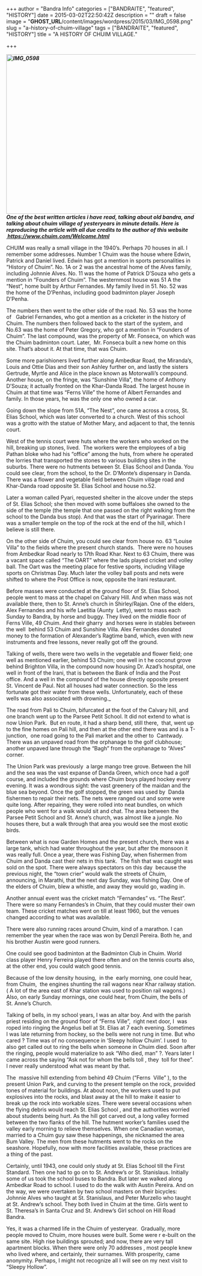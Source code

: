 +++
author = "Bandra Info"
categories = ["BANDRAITE", "featured", "HISTORY"]
date = 2015-03-02T22:50:42Z
description = ""
draft = false
image = "__GHOST_URL__/content/images/wordpress/2015/03/IMG_0598.png"
slug = "a-history-of-chuim-village"
tags = ["BANDRAITE", "featured", "HISTORY"]
title = "A HISTORY OF CHUIM VILLAGE."

+++


<p><em><strong><a href=" https://www.chuim.com/Welcome.html"><img loading="lazy" class="aligncenter wp-image-7920 size-large" src="https://i2.wp.com/bandra.info/wp-content/uploads/2015/03/IMG_0598.png?resize=850%2C425&#038;ssl=1" alt="IMG_0598" width="850" height="425" srcset="https://i2.wp.com/bandra.info/wp-content/uploads/2015/03/IMG_0598.png?w=1024&amp;ssl=1 1024w, https://i2.wp.com/bandra.info/wp-content/uploads/2015/03/IMG_0598.png?resize=500%2C250&amp;ssl=1 500w" sizes="(max-width: 850px) 100vw, 850px" data-recalc-dims="1" /></a>One of the best written articles i have read, talking about old bandra, and talking about chuim village of yesteryears in minute details. Here is reproducing the article with all due credits to the author of this website <a href="https://www.chuim.com/Welcome.html"> https://www.chuim.com/Welcome.html</a></strong></em></p>
<div class="style">
<p class="Body">CHUIM was really a small village in the 1940’s. Perhaps 70 houses in all. I remember some addresses. Number 1 Chuim was the house where Edwin, Patrick and Daniel lived. Edwin has got a mention in sports personalities in “History of Chuim”. No. 1A or 2 was the ancestral home of the Alves family, including Johnnie Alves. No. 11 was the home of Patrick D’Souza who gets a mention in “Founders of Chuim”. The westernmost house was 51 A the “Nest”, home built by Arthur Fernandes. My family lived in 51. No. 52 was the home of the D’Penhas, including good badminton player Joseph D’Penha.</p>
<p class="Body">The numbers then went to the other side of the road. No. 53 was the home of   Gabriel Fernandes, who got a mention as a cricketer in the history of Chuim. The numbers then followed back to the start of the system, and No.63 was the home of Peter Gregory, who got a mention in “Founders of Chuim”. The last compound, was the property of Mr. Fonseca, on which was the Chuim badminton court. Later,  Mr. Fonseca built a new home on this site. That’s about it. At that time, that was Chuim.</p>
<p class="Body">Some more parishioners lived further along Ambedkar Road, the Miranda’s,  Louis and Ottie Dias and their son Ashley further on, and lastly the sisters Gertrude, Myrtle and Alice in the place known as Motorwalli’s compound. Another house, on the fringe, was “Sunshine Villa”, the home of Anthony D’Souza; it actually fronted on the Khar-Danda Road. The largest house in Chuim at that time was “Ferns Ville” the home of Albert Fernandes and family. In those years, he was the only one who owned a car.</p>
<p class="Body">Going down the slope from 51A, “The Nest”, one came across a cross, St. Elias School, which was later converted to a church. West of this school was a grotto with the statue of Mother Mary, and adjacent to that, the tennis court.</p>
<p class="Body">West of the tennis court were huts where the workers who worked on the hill, breaking up stones, lived.  The workers were the employees of a big Pathan bloke who had his “office” among the huts, from where he operated the lorries that transported the stones to various building sites in the suburbs. There were no hutments between St. Elias School and Danda. You could see clear, from the school, to the Dr. D’Monte’s dispensary in Danda. There was a flower and vegetable field between Chuim village road and Khar-Danda road opposite St. Elias School and house no.52.</p>
<p class="Body">Later a woman called Pyari, requested shelter in the alcove under the steps of St. Elias School; she then moved with some buffaloes she owned to the side of the temple (the temple that one passed on the right walking from the school to the Danda bus stop). And that was the start of Pyarinagar. There was a smaller temple on the top of the rock at the end of the hill, which I believe is still there.</p>
<p class="Body">On the other side of Chuim, you could see clear from house no. 63 “Louise Villa” to the fields where the present church stands.  There were no houses from Ambedkar Road nearly to 17th Road Khar. Next to 63 Chuim, there was a vacant space called &#8220;The OART&#8221; where the lads played cricket and volley ball. The Oart was the meeting place for festive sports, including Village sports on Christmas Day. Much later the volley ball posts and nets were shifted to where the Post Office is now, opposite the Irani restaurant.</p>
<p class="Body">Before masses were conducted at the ground floor of St. Elias School, people went to mass at the chapel on Calvary Hill. And when mass was not available there, then to St. Anne’s church in Shirley/Rajan. One of the elders, Alex Fernandes and his wife Laetitia (Aunty  Letty), went to mass each Sunday to Bandra, by horse and buggy. They lived on the middle floor of Ferns Ville, 49 Chuim. And their gharry  and horses were in stables between the well  behind 53 Chuim and Sunshine Villa. Alex Fernandes donated money to the formation of Alexander’s Ragtime band, which, even with new instruments and free lessons, never really got off the ground.</p>
<p class="Body">Talking of wells, there were two wells in the vegetable and flower field; one well as mentioned earlier, behind 53 Chuim; one well in t he coconut grove behind Brighton Villa, in the compound now housing Dr. Azad’s hospital, one well in front of the Irani, that is between the Bank of India and the Post office. And a well in the compound of the house directly opposite present St. Vincent de Paul. Not all houses had water connection. So the less fortunate got their water from these wells. Unfortunately, each of these wells was also associated with drowning._</p>
<p class="Body">The road from Pali to Chuim, bifurcated at the foot of the Calvary hill, and one branch went up to the Parsee Petit School. It did not extend to what is now Union Park.  But en route, it had a sharp bend, still there,  that, went up to the fine homes on Pali hill, and then at the other end there was and is a T-junction,  one road going to the Pali market and the other to  Cantwady. There was an unpaved road from the orphanage to the golf clubhouse; another unpaved lane through the “Bagh” from the orphanage to “Alves” corner.</p>
<p class="Body">The Union Park was previously  a large mango tree grove. Between the hill and the sea was the vast expanse of Danda Green, which once had a golf course, and included the grounds where Chuim boys played hockey every evening. It was a wondrous sight: the vast greenery of the maidan and the blue sea beyond. Once the golf stopped, the green was used by  Danda fishermen to repair their nets. The nets were ranged out and some were quite long. After repairing, they were rolled into neat bundles, on which people who went for a walk would sit and chat. The area between the Parsee Petit School and St. Anne’s church, was almost like a jungle. No houses there, but a walk through that area you would see the most exotic birds.</p>
<p class="Body">Between what is now Garden Homes and the present church, there was a large tank, which had water throughout the year, but after the monsoon it was really full. Once a year, there was Fishing Day, when fishermen from Chuim and Danda cast their nets in this tank.  The fish that was caught was sold on the spot. There were always spectators on this day  because the previous night, the “town crier” would walk the streets of Chuim, announcing, in Marathi, that the next day Sunday, was fishing Day. One of the elders of Chuim, blew a whistle, and away they would go, wading in.</p>
<p class="Body">Another annual event was the cricket match “Fernandes” vs. “The Rest”. There were so many Fernandes’s in Chuim, that they could muster their own team. These cricket matches went on till at least 1960, but the venues changed according to what was available.</p>
<p class="Body">There were also running races around Chuim, kind of a marathon. I can remember the year when the race was won by Denzil Pereira. Both he, and his brother Austin were good runners.</p>
<p class="Body">One could see good badminton at the Badminton Club in Chuim. World class player Henry Ferreira played there often and on the tennis courts also, at the other end, you could watch good tennis.</p>
<p class="Body">Because of the low density housing,  in the  early morning, one could hear, from Chuim,  the engines shunting the rail wagons near Khar railway station.( A lot of the area east of Khar station was used to position rail wagons.) Also, on early Sunday mornings, one could hear, from Chuim, the bells of St. Anne’s Church.</p>
<p class="Body">Talking of bells, in my school years, I was an altar boy. And with the parish priest residing on the ground floor of “Ferns Ville”,  right next door, I  was roped into ringing the Angelus bell at St. Elias at 7 each evening. Sometimes I was late returning from hockey, so the bells were not rung in time. But who cared ? Time was of no consequence in ‘Sleepy hollow Chuim’. I used  to also get called out to ring the bells when someone in Chuim died. Soon after the ringing, people would materialize to ask “Who died, man” ?. Years later I came across the saying “Ask not for whom the bells toll , they  toll for thee”. I never really understood what was meant by that.</p>
<p class="Body">The  massive hill extending from behind 49 Chuim (“Ferns  Ville” ), to the present Union Park, and curving to the present temple on the rock, provided tones of material for buildings. At about noon, the workers used to put explosives into the rocks, and blast away at the hill to make it easier to break up the rock into workable sizes. There were several occasions when the flying debris would reach St. Elias School , and the authorities worried about students being hurt. As the hill got carved out, a long valley formed between the two flanks of the hill. The hutment worker’s families used the valley early morning to relieve themselves. When one Canadian woman, married to a Chuim guy saw these happenings, she nicknamed the area Bum Valley. The men from these hutments went to the rocks on the seashore. Hopefully, now with more facilities available, these practices are a thing of the past.</p>
<p class="Body">Certainly, until 1943, one could only study at St. Elias School till the First Standard. Then one had to go on to St. Andrew’s or St. Stanislaus. Initially some of us took the school buses to Bandra. But later we walked along Ambedkar Road to school. I used to do the walk with Austin Pereira. And on the way, we were overtaken by two school masters on their bicycles: Johnnie Alves who taught at St. Stanislaus, and Peter Murzello who taught at St. Andrew’s school. They both lived in Chuim at the time. Girls went to St. Theresa’s in Santa Cruz and St. Andrew&#8217;s Girl school on Hill Road Bandra.</p>
<p class="Body">Yes, it was a charmed life in the Chuim of yesteryear.  Gradually, more people moved to Chuim, more houses were built. Some were r e-built on the same site. High rise buildings sprouted; and now, there are very tall apartment blocks. When there were only 70 addresses , most people knew who lived where, and certainly, their surnames. With prosperity, came anonymity. Perhaps, I might not recognize all I will see on my next visit to “Sleepy Hollow”.</p>
</div>
<p>&nbsp;</p>



